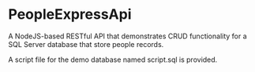 # PeopleExpressApi
A NodeJS-based RESTful API that demonstrates CRUD functionality for a SQL Server database that store people records.

A script file for the demo database named script.sql is provided.

